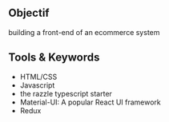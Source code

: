 
## Objectif

building a front-end of an ecommerce system 

## Tools & Keywords
* HTML/CSS
* Javascript
* the razzle typescript starter
* Material-UI: A popular React UI framework
* Redux
